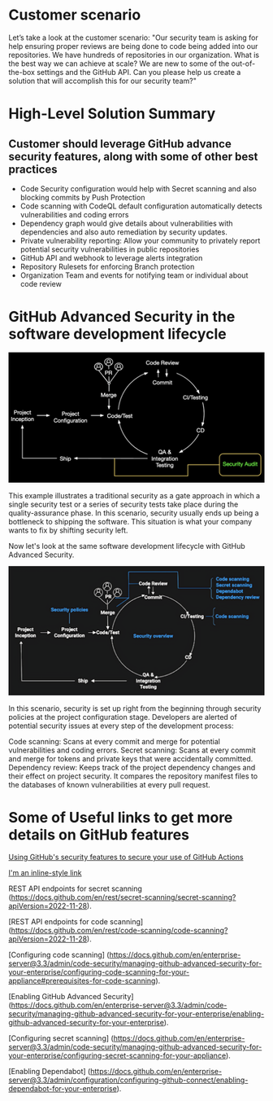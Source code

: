 # Customer scenario
Let’s take a look at the customer scenario: "Our security team is asking for help ensuring proper reviews are being done to code being added into our repositories. We have hundreds of repositories in our organization. What is the best way we can achieve at scale? We are new to some of the out-of-the-box settings and the GitHub API. Can you please help us create a solution that will accomplish this for our security team?"

# High-Level Solution Summary
## Customer should leverage GitHub advance security features, along with some of other best practices
- Code Security configuration would help with Secret scanning and also blocking commits by Push Protection
- Code scanning with CodeQL default configuration automatically detects vulnerabilities and coding errors
- Dependency graph would give details about vulnerabilities with dependencies and also auto remediation by security updates.
- Private vulnerability reporting: Allow your community to privately report potential security vulnerabilities in public repositories
- GitHub API and webhook to leverage alerts integration
- Repository Rulesets for enforcing Branch protection
- Organization Team and events for notifying team or individual about code review


# GitHub Advanced Security in the software development lifecycle

![/Users/satishshedge/Desktop/csatech/csatech/images/SecurityAudit.png](https://github.com/SatishShedgeOrg/csatech/blob/main/images/SecurityAudit.png)

This example illustrates a traditional security as a gate approach in which a single security test or a series of security tests take place during the quality-assurance phase. In this scenario, security usually ends up being a bottleneck to shipping the software. This situation is what your company wants to fix by shifting security left.

Now let's look at the same software development lifecycle with GitHub Advanced Security.

![/Users/satishshedge/Desktop/csatech/csatech/images/Security.png](https://github.com/SatishShedgeOrg/csatech/blob/main/images/Security.png)

In this scenario, security is set up right from the beginning through security policies at the project configuration stage. Developers are alerted of potential security issues at every step of the development process:

Code scanning: Scans at every commit and merge for potential vulnerabilities and coding errors.
Secret scanning: Scans at every commit and merge for tokens and private keys that were accidentally committed.
Dependency review: Keeps track of the project dependency changes and their effect on project security. It compares the repository manifest files to the databases of known vulnerabilities at every pull request.


# Some of Useful links to get more details on GitHub features
[Using GitHub's security features to secure your use of GitHub Actions](https://docs.github.com/en/actions/security-guides/using-githubs-security-features-to-secure-your-use-of-github-actions)

[I'm an inline-style link](https://www.google.com)

REST API endpoints for secret scanning
(https://docs.github.com/en/rest/secret-scanning/secret-scanning?apiVersion=2022-11-28).

[REST API endpoints for code scanning]
(https://docs.github.com/en/rest/code-scanning/code-scanning?apiVersion=2022-11-28).

[Configuring code scanning]
(https://docs.github.com/en/enterprise-server@3.3/admin/code-security/managing-github-advanced-security-for-your-enterprise/configuring-code-scanning-for-your-appliance#prerequisites-for-code-scanning).

[Enabling GitHub Advanced Security]
(https://docs.github.com/en/enterprise-server@3.3/admin/code-security/managing-github-advanced-security-for-your-enterprise/enabling-github-advanced-security-for-your-enterprise).

[Configuring secret scanning]
(https://docs.github.com/en/enterprise-server@3.3/admin/code-security/managing-github-advanced-security-for-your-enterprise/configuring-secret-scanning-for-your-appliance).

[Enabling Dependabot]
(https://docs.github.com/en/enterprise-server@3.3/admin/configuration/configuring-github-connect/enabling-dependabot-for-your-enterprise).